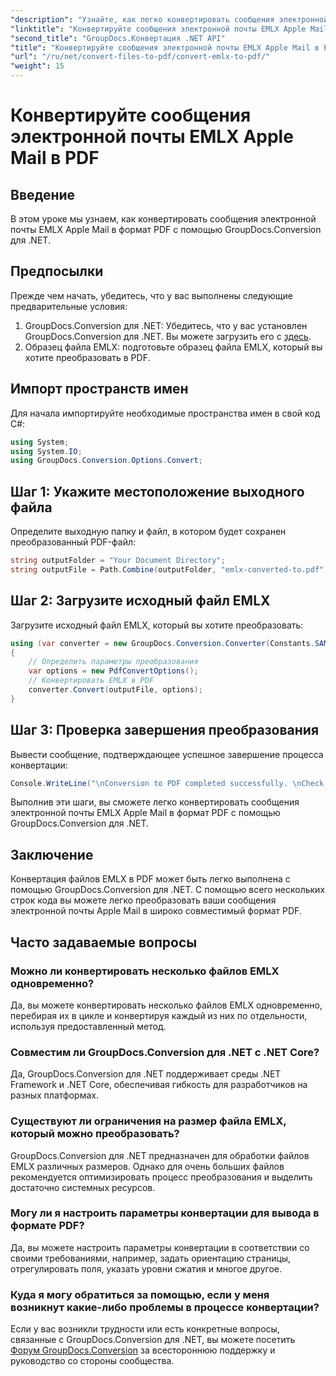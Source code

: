 ```yaml
---
"description": "Узнайте, как легко конвертировать сообщения электронной почты EMLX Apple Mail в PDF с помощью GroupDocs.Conversion для .NET. Упростите свои задачи по управлению документами."
"linktitle": "Конвертируйте сообщения электронной почты EMLX Apple Mail в PDF"
"second_title": "GroupDocs.Конвертация .NET API"
"title": "Конвертируйте сообщения электронной почты EMLX Apple Mail в PDF"
"url": "/ru/net/convert-files-to-pdf/convert-emlx-to-pdf/"
"weight": 15
---
```


# Конвертируйте сообщения электронной почты EMLX Apple Mail в PDF

## Введение
В этом уроке мы узнаем, как конвертировать сообщения электронной почты EMLX Apple Mail в формат PDF с помощью GroupDocs.Conversion для .NET.
## Предпосылки
Прежде чем начать, убедитесь, что у вас выполнены следующие предварительные условия:
1. GroupDocs.Conversion для .NET: Убедитесь, что у вас установлен GroupDocs.Conversion для .NET. Вы можете загрузить его с [здесь](https://releases.groupdocs.com/conversion/net/).
2. Образец файла EMLX: подготовьте образец файла EMLX, который вы хотите преобразовать в PDF.

## Импорт пространств имен
Для начала импортируйте необходимые пространства имен в свой код C#:
```csharp
using System;
using System.IO;
using GroupDocs.Conversion.Options.Convert;
```
## Шаг 1: Укажите местоположение выходного файла
Определите выходную папку и файл, в котором будет сохранен преобразованный PDF-файл:
```csharp
string outputFolder = "Your Document Directory";
string outputFile = Path.Combine(outputFolder, "emlx-converted-to.pdf");
```
## Шаг 2: Загрузите исходный файл EMLX
Загрузите исходный файл EMLX, который вы хотите преобразовать:
```csharp
using (var converter = new GroupDocs.Conversion.Converter(Constants.SAMPLE_EMLX))
{
    // Определить параметры преобразования
    var options = new PdfConvertOptions();
    // Конвертировать EMLX в PDF
    converter.Convert(outputFile, options);
}
```
## Шаг 3: Проверка завершения преобразования
Вывести сообщение, подтверждающее успешное завершение процесса конвертации:
```csharp
Console.WriteLine("\nConversion to PDF completed successfully. \nCheck output in {0}", outputFolder);
```
Выполнив эти шаги, вы сможете легко конвертировать сообщения электронной почты EMLX Apple Mail в формат PDF с помощью GroupDocs.Conversion для .NET.

## Заключение
Конвертация файлов EMLX в PDF может быть легко выполнена с помощью GroupDocs.Conversion для .NET. С помощью всего нескольких строк кода вы можете легко преобразовать ваши сообщения электронной почты Apple Mail в широко совместимый формат PDF.
## Часто задаваемые вопросы
### Можно ли конвертировать несколько файлов EMLX одновременно?
Да, вы можете конвертировать несколько файлов EMLX одновременно, перебирая их в цикле и конвертируя каждый из них по отдельности, используя предоставленный метод.
### Совместим ли GroupDocs.Conversion для .NET с .NET Core?
Да, GroupDocs.Conversion для .NET поддерживает среды .NET Framework и .NET Core, обеспечивая гибкость для разработчиков на разных платформах.
### Существуют ли ограничения на размер файла EMLX, который можно преобразовать?
GroupDocs.Conversion для .NET предназначен для обработки файлов EMLX различных размеров. Однако для очень больших файлов рекомендуется оптимизировать процесс преобразования и выделить достаточно системных ресурсов.
### Могу ли я настроить параметры конвертации для вывода в формате PDF?
Да, вы можете настроить параметры конвертации в соответствии со своими требованиями, например, задать ориентацию страницы, отрегулировать поля, указать уровни сжатия и многое другое.
### Куда я могу обратиться за помощью, если у меня возникнут какие-либо проблемы в процессе конвертации?
Если у вас возникли трудности или есть конкретные вопросы, связанные с GroupDocs.Conversion для .NET, вы можете посетить [Форум GroupDocs.Conversion](https://forum.groupdocs.com/c/conversion/11) за всестороннюю поддержку и руководство со стороны сообщества.